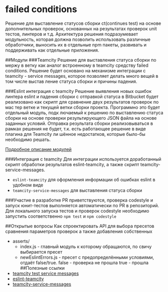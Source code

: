 # failed conditions
Решение для выставление статусов сборки ct(continues test) на основе дополнительных
проверок, основанных на результатах проверок unit тестов, линтеров и т.д.
Архитектура решения подразумевает модульность, которая должна позволить использовать
различные обработчики, выносить их в отдельные npm пакеты, развивать и поддерживать
как отдельные приложения.

##Модули
###Teamcity
Решение для выставления статуса сборки по мержу в ветку как аналог встроенному
в teamcity средству failed conditions. Решение будет основано на механизме интеграции
с teamcity - service messages, которое позволяет делать много вещей в том числе выстав
ление статуса сборки и причины падения.

###Eslint интеграция с teamcity
Решение выявления новых ошибок линтера eslint и падения сборки с отправкой статуса в
Bitbucket будет реализовано как скрипт для сравнение двух результатов проверок по мас
тер ветке и текущей ветки сборки проекта. Программно это будет отдельный модуль, подк
лючаемый к решению по выставлению статуса сборки на основе проверки результирующего
JSON файла на основе заданных условий. Отправка результата сборки реализовываться в
рамках решения не будет, т.к. есть работающее решение в виде плагина для Teamcity ли
шённое недостатков, которые было-бы необходимо решать.

[Подробное описание модулей](./lib/README.md)

###Интеграция с teamcity
Для интеграции используется доработанный скрипт обработки результатов eslint-teamcity,
а также скрипт teamcity-service-messages.
* `eslint-teamcity` для оформления информации об ошибках eslint в удобном виде
* `teamcity-service-messages` для выставления статуса сборки

###Участие в разработке
PR приветствуются, проверка codestyle и запуск юнит-тестов выполняется автоматически
по PR в репозиторий. Для локального запуска тестов и проверок codestyle необходимо запустить
соответственно `npm test` и `npm codestyle`

##Открытые вопросы
Как спроектировать API для выбора пресетов сравнения параметров проверок а также добавления собственных
* asserts/
  * index.js - главный модуль к которому обращаются, по свичу выбирается пресет
  * newEslintErrors.js - пресет с предопределёнными условиями, отдаёт false/true. false - проверка не прошла
  true - прошла
##Полезные ссылки
* [teamcity test service messages](https://confluence.jetbrains.com/display/TCD10/Build+Script+Interaction+with+TeamCity#BuildScriptInteractionwithTeamCity-Supportedtestservicemessages)
* [eslint-teamcity](https://www.npmjs.com/package/eslint-teamcity)
* [teamcity-service-messages](https://github.com/pifantastic/teamcity-service-messages)

